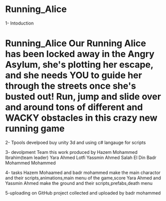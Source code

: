 
# Running_Alice
1- Intoduction
# Running_Alice Our Running Alice has been locked away in the Angry Asylum, she's plotting her escape, and she needs YOU to guide her through the streets once she's busted out! Run, jump and slide over and around tons of different and WACKY obstacles in this crazy new running game

2- Tpools
develpoed buy unity 3d and using c# langauge for scripts

3- devolpment Team
this work produced by
Hazem Mohammed Ibrahim(team leader)
Yara Ahmed Lotfi
Yassmin Ahmed Salah El Din
Badr Mohammed Mohammed 

4- tasks 
Hazem Mohaamed and badr mohammed make the main charactor and their scripts,animations,main menu of the game,score
Yara Ahmed and Yassmin Ahmed make the ground and their scripts,prefabs,death menu

5-uploading on GitHub
 project collected and uploaded by badr mohammed

